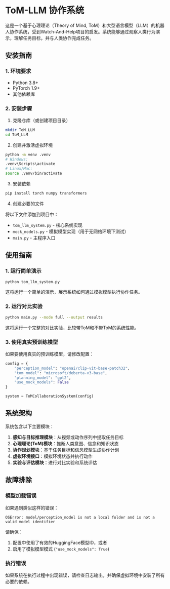 # ToM-LLM 协作系统

这是一个基于心理理论（Theory of Mind, ToM）和大型语言模型（LLM）的机器人协作系统，受到Watch-And-Help项目的启发。系统能够通过观察人类行为演示，理解任务目标，并与人类协作完成任务。

## 安装指南

### 1. 环境要求
- Python 3.8+
- PyTorch 1.9+
- 其他依赖库

### 2. 安装步骤

1. 克隆仓库（或创建项目目录）
```bash
mkdir ToM_LLM
cd ToM_LLM
```

2. 创建并激活虚拟环境
```bash
python -m venv .venv
# Windows:
.venv\Scripts\activate
# Linux/Mac:
source .venv/bin/activate
```

3. 安装依赖
```bash
pip install torch numpy transformers
```

4. 创建必要的文件

将以下文件添加到项目中：
- `tom_llm_system.py` - 核心系统实现
- `mock_models.py` - 模拟模型实现（用于无网络环境下测试）
- `main.py` - 主程序入口

## 使用指南

### 1. 运行简单演示

```bash
python tom_llm_system.py
```

这将运行一个简单的演示，展示系统如何通过模拟模型执行协作任务。

### 2. 运行对比实验

```bash
python main.py --mode full --output results
```

这将运行一个完整的对比实验，比较带ToM和不带ToM的系统性能。

### 3. 使用真实预训练模型

如果要使用真实的预训练模型，请修改配置：

```python
config = {
    "perception_model": "openai/clip-vit-base-patch32",
    "tom_model": "microsoft/deberta-v3-base",
    "planning_model": "gpt2",
    "use_mock_models": False
}

system = ToMCollaborationSystem(config)
```

## 系统架构

系统包含以下主要模块：

1. **感知与目标推理模块**：从视频或动作序列中提取任务目标
2. **心理理论(ToM)模块**：推断人类意图、信念和知识状态
3. **协作规划模块**：基于任务目标和信念模型生成协作计划
4. **虚拟环境接口**：模拟环境状态并执行动作
5. **实验与评估模块**：进行对比实验和系统评估

## 故障排除

### 模型加载错误

如果遇到类似这样的错误：

```
OSError: model/perception_model is not a local folder and is not a valid model identifier
```

请确保：
1. 配置中使用了有效的HuggingFace模型ID，或者
2. 启用了模拟模型模式 (`"use_mock_models": True`)

### 执行错误

如果系统在执行过程中出现错误，请检查日志输出，并确保虚拟环境中安装了所有必要的依赖。